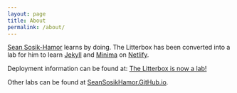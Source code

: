 ```yaml
---
layout: page
title: About
permalink: /about/
---
```


[Sean Sosik-Hamor][sean-sosik-hamor] learns by doing. The Litterbox has been converted into a lab for him to learn [Jekyll][jekyll-site] and [Minima][minima] on [Netlify][netlify].

Deployment information can be found at: [The Litterbox is now a lab!](/lab/2020/08/06/the-litterbox-is-now-a-lab.html)

Other labs can be found at [SeanSosikHamor.GitHub.io][seansosikhamor-github-io].

[sean-sosik-hamor]: https://hamor.com/
[hamor-photography]: https://hamor.com/

[jekyll-site]: https://jekyllrb.com/
[minima]: https://github.com/jekyll/minima
[netlify]: https://www.netlify.com/

[seansosikhamor-github-io]: https://seansosikhamor.github.io/
